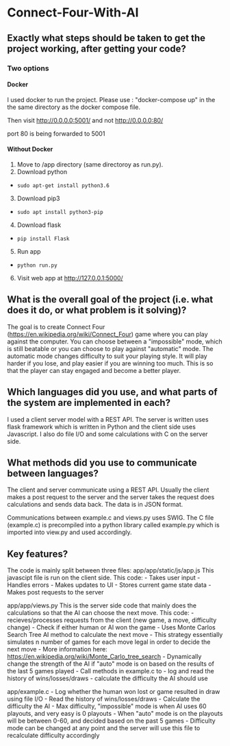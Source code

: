 # Connect-Four-With-AI

## Exactly what steps should be taken to get the project working, after getting your code? 

### Two options
#### Docker
I used docker to run the project. Please use : "docker-compose up" in the the same directory as the docker compose file.

Then visit http://0.0.0.0:5001/ 
and not http://0.0.0.0:80/

port 80 is being forwarded to 5001

#### Without Docker

1. Move to /app directory (same directoroy as run.py). 
2. Download python
  * `sudo apt-get install python3.6`
3. Download pip3
  * `sudo apt install python3-pip`
4. Download flask
  * `pip install Flask`
5. Run app
  * `python run.py`
6. Visit web app at http://127.0.0.1:5000/



## What is the overall goal of the project (i.e. what does it do, or what problem is it solving)?

The goal is to create Connect Four (https://en.wikipedia.org/wiki/Connect_Four) game where you can play against the computer. You can choose between a "impossible" mode, which is still beatable or you can choose to play against "automatic" mode. The automatic mode changes difficulty to suit your playing style. It will play harder if you lose, and play easier if you are winning too much. This is so that the player can stay engaged and become a better player.


## Which languages did you use, and what parts of the system are implemented in each?

I used a client server model with a REST API. The server is written uses flask framework which is written in Python and the client side uses Javascript. I also do file I/O and some calculations with C on the server side.


## What methods did you use to communicate between languages?

The client and server communicate using a REST API. Usually the client makes a post request to the server and the server takes the request does calculations and sends data back. The data is in JSON format. 

Communications between example.c and views.py uses SWIG. The C file (example.c) is precompiled into a python library called example.py which is imported into view.py and used accordingly.




##  Key features?

The code is mainly split between three files:
app/app/static/js/app.js
This javascipt file is run on the client side.
This code:
	- Takes user input
	- Handles errors
	- Makes updates to UI
	- Stores current game state data
	- Makes post requests to the server

app/app/views.py
This is the server side code that mainly does the calculations so that the AI can choose the next move.
This code:
	- recieves/processes requests from the client (new game, a move, difficulty change)
	- Check if either human or AI won the game
	- Uses Monte Carlos Search Tree AI method to calculate the next move
		- This strategy essentially simulates n number of games for each move legal in order to decide the next move
		- More information here: https://en.wikipedia.org/wiki/Monte_Carlo_tree_search
	- Dynamically change the strength of the AI if "auto" mode is on based on the results of the last 5 games played
	- Call methods in example.c to
		- log and read the history of wins/losses/draws
		- calculate the difficulty the AI should use 
			
app/example.c
	- Log whether the human won lost or game resulted in draw using file I/O
	- Read the history of wins/losses/draws
	- Calculate the difficulty the AI 
		- Max difficulty, "impossible" mode is when AI uses 60 playouts, and very easy is 0 playouts
		- When "auto" mode is on the playouts will be between 0-60, and decided based on the past 5 games
	- Difficulty mode can be changed at any point and the server will use this file to recalculate difficulty accordingly
